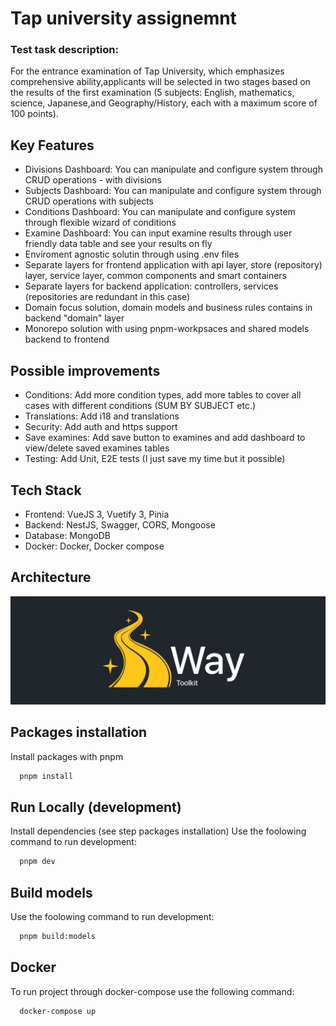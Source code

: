 
# Tap university assignemnt

### Test task description:
For the entrance examination of Tap University, which emphasizes comprehensive ability,applicants will be selected in two stages based on the results of the first examination (5 subjects: English, mathematics, science, Japanese,and Geography/History, each with a maximum score of 100 points).


## Key Features

- Divisions Dashboard: You can manipulate and configure system through CRUD operations  -  with divisions
- Subjects Dashboard: You can manipulate and configure system through CRUD operations with subjects 
- Conditions Dashboard: You can manipulate and configure system through flexible wizard of conditions 
- Examine Dashboard: You can input examine results through user friendly data table and see your results on fly
- Enviroment agnostic solutin through using .env files
- Separate layers for frontend application with api layer, store (repository) layer, service layer, common components and smart containers
- Separate layers for backend application: controllers, services (repositories are redundant in this case)
- Domain focus solution, domain models and business rules contains in backend "domain" layer
- Monorepo solution with using pnpm-workpsaces and shared models backend to frontend
## Possible improvements
      
        
- Conditions: Add more condition types, add more tables to cover all cases with different conditions (SUM BY SUBJECT etc.)
- Translations: Add i18 and translations 
- Security: Add auth and https support 
- Save examines: Add save button to examines and add dashboard to view/delete saved examines tables 
- Testing: Add Unit, E2E tests (I just save my time but it possible)
      
## Tech Stack
      
- Frontend: VueJS 3, Vuetify 3, Pinia 
- Backend: NestJS, Swagger, CORS, Mongoose 
- Database: MongoDB 
- Docker: Docker, Docker compose 

## Architecture  
<p align="center">
  <img alt="Way Logo" src="https://github.com/nefayran/Way/blob/main/public/WayLogo.png">
</p>

## Packages installation

Install packages with pnpm

```bash
  pnpm install
```
    
## Run Locally (development)

Install dependencies (see step packages installation)
Use the foolowing command to run development:
```bash
  pnpm dev
```

## Build models
Use the foolowing command to run development:
```bash
  pnpm build:models
```
## Docker

To run project through docker-compose use the following command:

```bash
  docker-compose up
```

